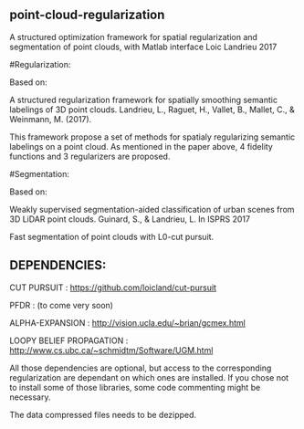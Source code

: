 ## point-cloud-regularization

A structured optimization framework for spatial regularization and segmentation of point clouds, with Matlab interface
Loic Landrieu 2017


#Regularization: 

Based on:

A structured regularization framework for spatially smoothing semantic labelings of 3D point clouds.
Landrieu, L., Raguet, H., Vallet, B., Mallet, C., & Weinmann, M. (2017).

This framework propose a set of methods for spatialy regularizing semantic labelings on a point cloud.
As mentioned in the paper above, 4 fidelity functions and 3 regularizers are proposed.


#Segmentation:

Based on:

Weakly supervised segmentation-aided classification of urban scenes from 3D LiDAR point clouds.
Guinard, S., & Landrieu, L. In ISPRS 2017

Fast segmentation of point clouds with L0-cut pursuit.

## DEPENDENCIES:

CUT PURSUIT : https://github.com/loicland/cut-pursuit

PFDR : (to come very soon)

ALPHA-EXPANSION : http://vision.ucla.edu/~brian/gcmex.html

LOOPY BELIEF PROPAGATION : http://www.cs.ubc.ca/~schmidtm/Software/UGM.html

All those dependencies are optional, but access to the corresponding regularization are dependant on which ones are installed. If you chose not to install some of those libraries, some code commenting might be necessary.

The data compressed files needs to be dezipped.
